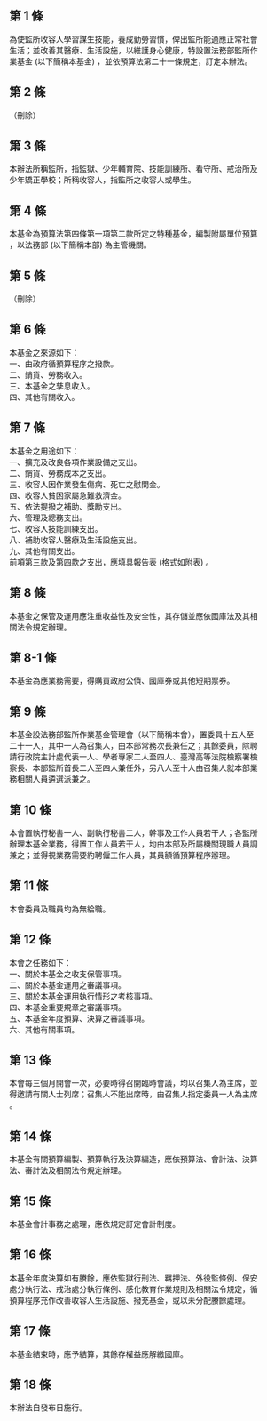 第 1 條
-------
為使監所收容人學習謀生技能，養成勤勞習慣，俾出監所能適應正常社會  
生活；並改善其醫療、生活設施，以維護身心健康，特設置法務部監所作  
業基金 (以下簡稱本基金) ，並依預算法第二十一條規定，訂定本辦法。

第 2 條
-------
（刪除）

第 3 條
-------
本辦法所稱監所，指監獄、少年輔育院、技能訓練所、看守所、戒治所及  
少年矯正學校；所稱收容人，指監所之收容人或學生。

第 4 條
-------
本基金為預算法第四條第一項第二款所定之特種基金，編製附屬單位預算  
，以法務部 (以下簡稱本部) 為主管機關。

第 5 條
-------
（刪除）

第 6 條
-------
本基金之來源如下：  
一、由政府循預算程序之撥款。  
二、銷貨、勞務收入。  
三、本基金之孳息收入。  
四、其他有關收入。

第 7 條
-------
本基金之用途如下：  
一、擴充及改良各項作業設備之支出。  
二、銷貨、勞務成本之支出。  
三、收容人因作業發生傷病、死亡之慰問金。  
四、收容人貧困家屬急難救濟金。  
五、依法提撥之補助、獎勵支出。  
六、管理及總務支出。  
七、收容人技能訓練支出。  
八、補助收容人醫療及生活設施支出。  
九、其他有關支出。  
前項第三款及第四款之支出，應填具報告表 (格式如附表) 。

第 8 條
-------
本基金之保管及運用應注重收益性及安全性，其存儲並應依國庫法及其相  
關法令規定辦理。

第 8-1 條
---------
本基金為應業務需要，得購買政府公債、國庫券或其他短期票券。

第 9 條
-------
本基金設法務部監所作業基金管理會（以下簡稱本會），置委員十五人至  
二十一人，其中一人為召集人，由本部常務次長兼任之；其餘委員，除聘  
請行政院主計處代表一人、學者專家二人至四人、臺灣高等法院檢察署檢  
察長、本部監所首長二人至四人兼任外，另八人至十人由召集人就本部業  
務相關人員遴選派兼之。

第 10 條
--------
本會置執行秘書一人、副執行秘書二人，幹事及工作人員若干人；各監所  
辦理本基金業務，得置工作人員若干人，均由本部及所屬機關現職人員調  
兼之；並得視業務需要約聘僱工作人員，其員額循預算程序辦理。

第 11 條
--------
本會委員及職員均為無給職。

第 12 條
--------
本會之任務如下：  
一、關於本基金之收支保管事項。  
二、關於本基金運用之審議事項。  
三、關於本基金運用執行情形之考核事項。  
四、本基金重要規章之審議事項。  
五、本基金年度預算、決算之審議事項。  
六、其他有關事項。

第 13 條
--------
本會每三個月開會一次，必要時得召開臨時會議，均以召集人為主席，並  
得邀請有關人士列席；召集人不能出席時，由召集人指定委員一人為主席  
。

第 14 條
--------
本基金有關預算編製、預算執行及決算編造，應依預算法、會計法、決算  
法、審計法及相關法令規定辦理。

第 15 條
--------
本基金會計事務之處理，應依規定訂定會計制度。

第 16 條
--------
本基金年度決算如有賸餘，應依監獄行刑法、羈押法、外役監條例、保安  
處分執行法、戒治處分執行條例、感化教育作業規則及相關法令規定，循  
預算程序充作改善收容人生活設施、撥充基金，或以未分配賸餘處理。

第 17 條
--------
本基金結束時，應予結算，其餘存權益應解繳國庫。

第 18 條
--------
本辦法自發布日施行。

